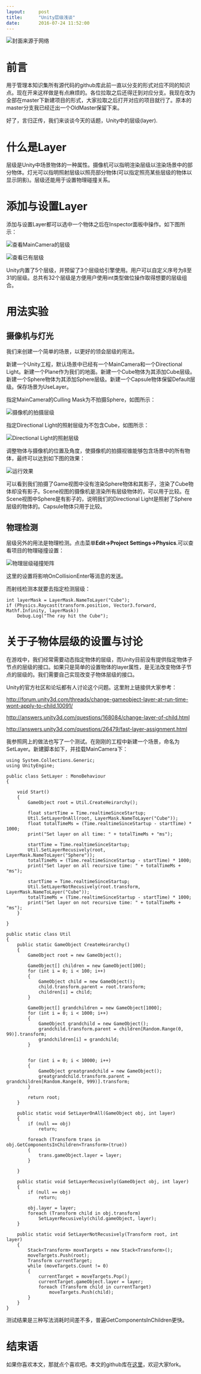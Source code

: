 ```yaml
---
layout:     post
title:      "Unity层级浅谈"
date:       2016-07-24 11:52:00
---
```


![封面来源于网络](/assets/images/in-post/unity_cover.png)

# 前言

用于管理本知识集所有源代码的github库此前一直以分支的形式对应不同的知识点。现在开来这样做是有点麻烦的。各位拉取之后还得迁到对应分支。我现在改为全部在master下新建项目的形式，大家拉取之后打开对应的项目就行了。原本的master分支我已经迁出一个OldMaster保留下来。

好了，言归正传，我们来谈谈今天的话题，Unity中的层级(layer).

# 什么是Layer

层级是Unity中场景物体的一种属性。摄像机可以指明渲染层级以渲染场景中的部分物体。灯光可以指明照射层级以照亮部分物体(可以指定照亮某些层级的物体以显示阴影)。层级还能用于设置物理碰撞关系。

# 添加与设置Layer

添加与设置Layer都可以选中一个物体之后在Inspector面板中操作。如下图所示：

![查看MainCamera的层级](/assets/images/in-post/maincamera_layer.png)

![查看已有层级](/assets/images/in-post/exist_layers.png)

Unity内置了5个层级，并预留了3个层级给引擎使用。用户可以自定义序号为8至31的层级。总共有32个层级是方便用户使用int类型做位操作取得想要的层级组合。

# 用法实验

## 摄像机与灯光

我们来创建一个简单的场景，以更好的领会层级的用法。

新建一个Unity工程，默认场景中已经有一个MainCamera和一个Directional Light。新建一个Plane作为我们的地面。新建一个Cube物体为其添加Cube层级。新建一个Sphere物体为其添加Sphere层级。新建一个Capsule物体保留Default层级。保存场景为UseLayer。

指定MainCamera的Culling Mask为不拍摄Sphere，如图所示：

![摄像机的拍摄层级](/assets/images/in-post/camera_culling_mask.png)

指定Directional Light的照射层级为不包含Cube，如图所示：

![Directional Light的照射层级](/assets/images/in-post/light_culling_mask.png)

调整物体与摄像机的位置及角度，使摄像机的拍摄视锥能够包含场景中的所有物体，最终可以达到如下图的效果：

![运行效果](/assets/images/in-post/runtime_shadow.png)

可以看到我们拍摄了Game视图中没有渲染Sphere物体和其影子，渲染了Cube物体却没有影子。Scene视图的摄像机是渲染所有层级物体的，可以用于比较。在Scene视图中Sphere是有影子的，说明我们的Directional Light是照射了Sphere层级的物体的。Capsule物体只用于比较。

## 物理检测

层级另外的用法是物理检测。点击菜单**Edit->Project Settings->Physics**.可以查看项目的物理碰撞设置：

![物理层级碰撞矩阵](/assets/images/in-post/physics_matrix.png)

这里的设置将影响OnCollisionEnter等消息的发送。

而射线检测本就要去指定检测层级：

```
int layerMask = LayerMask.NameToLayer("Cube");
if (Physics.Raycast(transform.position, Vector3.forward, Mathf.Infinity, layerMask))
	Debug.Log("The ray hit the Cube");
```

# 关于子物体层级的设置与讨论

在游戏中，我们经常需要动态指定物体的层级，而Unity目前没有提供指定物体子节点的层级的接口。如果只是简单的设置物体的layer属性，是无法改变物体子节点的层级的。我们需要自己实现改变子物体层级的接口。

Unity的官方社区和论坛都有人讨论这个问题。这里附上链接供大家参考：

http://forum.unity3d.com/threads/change-gameobject-layer-at-run-time-wont-apply-to-child.10091/

http://answers.unity3d.com/questions/168084/change-layer-of-child.html

http://answers.unity3d.com/questions/26479/fast-layer-assignment.html

我参照网上的做法也写了一个测试。在刚刚的工程中新建一个场景，命名为SetLayer。新建脚本如下，并挂载MainCamera下：

```
using System.Collections.Generic;
using UnityEngine;

public class SetLayer : MonoBehaviour
{

	void Start()
	{
		GameObject root = Util.CreateHeirarchy();

		float startTime = Time.realtimeSinceStartup;
		Util.SetLayerOnAll(root, LayerMask.NameToLayer("Cube"));
		float totalTimeMs = (Time.realtimeSinceStartup - startTime) * 1000;
		print("Set layer on all time: " + totalTimeMs + "ms");

		startTime = Time.realtimeSinceStartup;
		Util.SetLayerRecusively(root, LayerMask.NameToLayer("Sphere"));
		totalTimeMs = (Time.realtimeSinceStartup - startTime) * 1000;
		print("Set layer on all recursive time: " + totalTimeMs + "ms");

		startTime = Time.realtimeSinceStartup;
		Util.SetLayerNotRecusively(root.transform, LayerMask.NameToLayer("Cube"));
		totalTimeMs = (Time.realtimeSinceStartup - startTime) * 1000;
		print("Set layer on not recursive time: " + totalTimeMs + "ms");
	}

}

public static class Util
{
	public static GameObject CreateHeirarchy()
	{
		GameObject root = new GameObject();

		GameObject[] children = new GameObject[100];
		for (int i = 0; i < 100; i++)
		{
			GameObject child = new GameObject();
			child.transform.parent = root.transform;
			children[i] = child;
		}

		GameObject[] grandchildren = new GameObject[1000];
		for (int i = 0; i < 1000; i++)
		{
			GameObject grandchild = new GameObject();
			grandchild.transform.parent = children[Random.Range(0, 99)].transform;
			grandchildren[i] = grandchild;
		}


		for (int i = 0; i < 10000; i++)
		{
			GameObject greatgrandchild = new GameObject();
			greatgrandchild.transform.parent = grandchildren[Random.Range(0, 999)].transform;
		}

		return root;
	}

	public static void SetLayerOnAll(GameObject obj, int layer)
	{
		if (null == obj)
			return;

		foreach (Transform trans in obj.GetComponentsInChildren<Transform>(true))
		{
			trans.gameObject.layer = layer;
		}

	}

	public static void SetLayerRecusively(GameObject obj, int layer)
	{
		if (null == obj)
			return;

		obj.layer = layer;
		foreach (Transform child in obj.transform)
			SetLayerRecusively(child.gameObject, layer);
	}

	public static void SetLayerNotRecusively(Transform root, int layer)
	{
		Stack<Transform> moveTargets = new Stack<Transform>();
		moveTargets.Push(root);
		Transform currentTarget;
		while (moveTargets.Count != 0)
		{
			currentTarget = moveTargets.Pop();
			currentTarget.gameObject.layer = layer;
			foreach (Transform child in currentTarget)
				moveTargets.Push(child);
		}
	}
}

```

测试结果是三种写法消耗时间差不多，普遍GetComponentsInChildren更快。

# 结束语

如果你喜欢本文，那就点个喜欢吧。本文的github库在[这里](https://github.com/AllenKashiwa/StudyUnity)，欢迎大家fork。